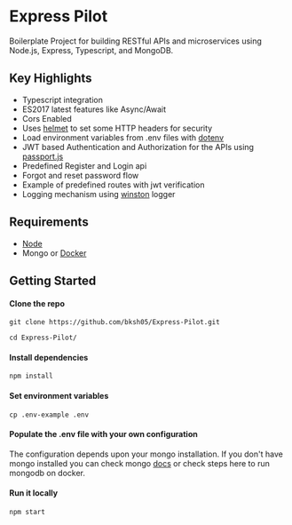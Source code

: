 # Express Pilot

Boilerplate Project for building RESTful APIs and microservices using Node.js, Express, Typescript, and MongoDB.


## Key Highlights
<ul>
  <li> Typescript integration </li>
  <li> ES2017 latest features like Async/Await </li>
  <li> Cors Enabled </li>
  <li> Uses <a href="https://github.com/helmetjs/helmet">helmet</a> to set some HTTP headers for security </li>
  <li> Load environment variables from .env files with <a href="https://github.com/rolodato/dotenv-safe">dotenv</a></li>
  <li> JWT based Authentication and Authorization for the APIs using <a href="https://www.passportjs.org/">passport.js</a></li>
  <li> Predefined Register and Login api</li>
  <li> Forgot and reset password flow</l1>
  <li> Example of predefined routes with jwt verification </li>
  <li> Logging mechanism using <a href="https://github.com/winstonjs/winston">winston</a> logger </li>
</ul>


## Requirements
<ul>
  <li> <a href="https://nodejs.org/en/download/current/" target="_blank">Node</a> </li>
  <li> Mongo or <a href="">Docker</a></li>
</ul>


## Getting Started

#### Clone the repo
```
git clone https://github.com/bksh05/Express-Pilot.git

cd Express-Pilot/
```

#### Install dependencies
```
npm install
```

#### Set environment variables
```
cp .env-example .env
```

#### Populate the .env file with your own configuration

  The configuration depends upon your mongo installation. If you don't have mongo installed you can check mongo <a href="https://www.mongodb.com/docs/manual/installation/">docs</a> or check steps here to run mongodb on docker.
  
#### Run it locally
```
npm start
```
